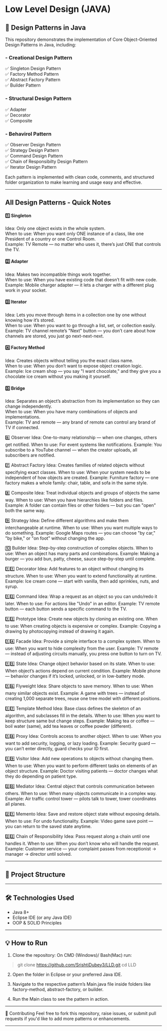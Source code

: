 # Low Level Design (JAVA)

## 🧠 Design Patterns in Java

This repository demonstrates the implementation of Core Object-Oriented Design Patterns in Java, including:

### - Creational Design Pattern
✅ Singleton Design Pattern  
✅ Factory Method Pattern  
✅ Abstract Factory Pattern  
✅ Builder Pattern  

### - Structural Design Pattern
✅ Adapter  
✅ Decorator  
✅ Composite  

### - Behavirol Pattern
✅ Observer Design Pattern  
✅ Strategy Design Pattern  
✅ Command Design Pattern  
✅ Chain of Responsibilty Design Pattern  
✅ Iterator Design Pattern  

Each pattern is implemented with clean code, comments, and structured folder organization to make learning and usage easy and effective.

---

## All Design Patterns - Quick Notes

#### 1️⃣ Singleton  
Idea: Only one object exists in the whole system.  
When to use: When you want only ONE instance of a class, like one President of a country or one Control Room.  
Example: TV Remote — no matter who uses it, there’s just ONE that controls the TV.

#### 2️⃣ Adapter  
Idea: Makes two incompatible things work together.  
When to use: When you have existing code that doesn’t fit with new code.  
Example: Mobile charger adapter — it lets a charger with a different plug work in your socket.

#### 3️⃣ Iterator
Idea: Lets you move through items in a collection one by one without knowing how it’s stored.  
When to use: When you want to go through a list, set, or collection easily.  
Example: TV channel remote’s "Next" button — you don’t care about how channels are stored, you just go next-next-next.

#### 4️⃣ Factory Method
Idea: Creates objects without telling you the exact class name.  
When to use: When you don’t want to expose object creation logic.  
Example: Ice cream shop — you say "I want chocolate," and they give you a chocolate ice cream without you making it yourself.

#### 5️⃣ Bridge
Idea: Separates an object’s abstraction from its implementation so they can change independently.  
When to use: When you have many combinations of objects and implementations.  
Example: TV and remote — any brand of remote can control any brand of TV if connected.

6️⃣ Observer
Idea: One-to-many relationship — when one changes, others get notified.
When to use: For event systems like notifications.
Example: You subscribe to a YouTube channel — when the creator uploads, all subscribers are notified.

7️⃣ Abstract Factory
Idea: Creates families of related objects without specifying exact classes.
When to use: When your system needs to be independent of how objects are created.
Example: Furniture factory — one factory makes a whole family: chair, table, and sofa in the same style.

8️⃣ Composite
Idea: Treat individual objects and groups of objects the same way.
When to use: When you have hierarchies like folders and files.
Example: A folder can contain files or other folders — but you can "open" both the same way.

9️⃣ Strategy
Idea: Define different algorithms and make them interchangeable at runtime.
When to use: When you want multiple ways to do something.
Example: Google Maps routes — you can choose "by car," "by bike," or "on foot" without changing the app.

🔟 Builder
Idea: Step-by-step construction of complex objects.
When to use: When an object has many parts and combinations.
Example: Making a burger — you add bun, patty, cheese, sauce step-by-step until complete.

1️⃣1️⃣ Decorator
Idea: Add features to an object without changing its structure.
When to use: When you want to extend functionality at runtime.
Example: Ice cream cone — start with vanilla, then add sprinkles, nuts, and syrup.

1️⃣2️⃣ Command
Idea: Wrap a request as an object so you can undo/redo it later.
When to use: For actions like "Undo" in an editor.
Example: TV remote button — each button sends a specific command to the TV.

1️⃣3️⃣ Prototype
Idea: Create new objects by cloning an existing one.
When to use: When creating objects is expensive or complex.
Example: Copying a drawing by photocopying instead of drawing it again.

1️⃣4️⃣ Facade
Idea: Provide a simple interface to a complex system.
When to use: When you want to hide complexity from the user.
Example: TV remote — instead of adjusting circuits manually, you press one button to turn on TV.

1️⃣5️⃣ State
Idea: Change object behavior based on its state.
When to use: When object’s actions depend on current condition.
Example: Mobile phone — behavior changes if it’s locked, unlocked, or in low-battery mode.

1️⃣6️⃣ Flyweight
Idea: Share objects to save memory.
When to use: When many similar objects exist.
Example: A game with trees — instead of creating 1,000 separate trees, reuse one tree model with different positions.

1️⃣7️⃣ Template Method
Idea: Base class defines the skeleton of an algorithm, and subclasses fill in the details.
When to use: When you want to keep structure same but change steps.
Example: Making tea or coffee — boil water (same), add tea leaves or coffee powder (different).

1️⃣8️⃣ Proxy
Idea: Controls access to another object.
When to use: When you want to add security, logging, or lazy loading.
Example: Security guard — you can’t enter directly, guard checks your ID first.

1️⃣9️⃣ Visitor
Idea: Add new operations to objects without changing them.
When to use: When you want to perform different tasks on elements of an object structure.
Example: Doctor visiting patients — doctor changes what they do depending on patient type.

2️⃣0️⃣ Mediator
Idea: Central object that controls communication between others.
When to use: When many objects communicate in a complex way.
Example: Air traffic control tower — pilots talk to tower, tower coordinates all planes.

2️⃣1️⃣ Memento
Idea: Save and restore object state without exposing details.
When to use: For undo functionality.
Example: Video game save point — you can return to the saved state anytime.

2️⃣2️⃣ Chain of Responsibility
Idea: Pass request along a chain until one handles it.
When to use: When you don’t know who will handle the request.
Example: Customer service — your complaint passes from receptionist → manager → director until solved.

---

## 📁 Project Structure

---

## 🛠 Technologies Used

- Java 8+  
- Eclipse IDE (or any Java IDE)  
- OOP & SOLID Principles  

---

## 💡 How to Run

1. Clone the repository:
On CMD (Windows)/ Bash(Mac) run:
>git clone https://github.com/SrishtiDubey3/LLD.git
>cd LLD

2. Open the folder in Eclipse or your preferred Java IDE.

3. Navigate to the respective pattern’s Main.java file inside folders like factory-method, abstract-factory, or builder.

4. Run the Main class to see the pattern in action.

---

🤝 Contributing
Feel free to fork this repository, raise issues, or submit pull requests if you'd like to add more patterns or enhancements.

---
